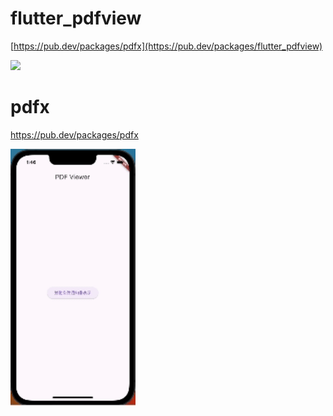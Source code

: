 # flutter_pdfview

[https://pub.dev/packages/pdfx](https://pub.dev/packages/flutter_pdfview)

<img src="./assets/gif/flutter_pdfview.gif" width=200>

# pdfx

https://pub.dev/packages/pdfx

<img src="./assets/gif/pdf_viewer_sample.gif"  width=200>
